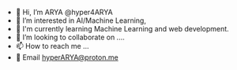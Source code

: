- 👋 Hi, I’m ARYA @hyper4ARYA
- 👀 I’m interested in AI/Machine Learning,
- 🌱 I'm currently learning Machine Learning and web development.
- 💞️ I’m looking to collaborate on .... 
- 📫 How to reach me ...
- 📧 Email hyperARYA@proton.me

<!---
hyper4ARYA/hyper4ARYA is a ✨ special ✨ repository because its `README.md` (this file) appears on your GitHub profile.
You can click the Preview link to take a look at your changes.
--->
